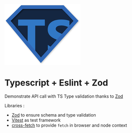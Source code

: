 ![Zod logo](./zod.png)

# Typescript + Eslint + Zod

Demonstrate API call with TS Type validation thanks to [ Zod ](https://zod.dev/)

Libraries :

- [Zod](https://zod.dev/) to ensure schema and type validation
- [Vitest](https://vitest.dev/) as test framework
- [cross-fetch](https://github.com/lquixada/cross-fetch) to provide `fetch` in browser and node context
